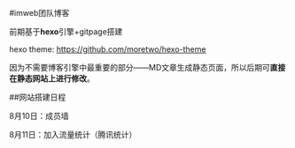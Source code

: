 #imweb团队博客

前期基于**hexo**引擎+gitpage搭建

hexo theme:
https://github.com/moretwo/hexo-theme

因为不需要博客引擎中最重要的部分——MD文章生成静态页面，所以后期可**直接在静态网站上进行修改**。

##网站搭建日程

8月10日：成员墙

8月11日：加入流量统计（腾讯统计）

